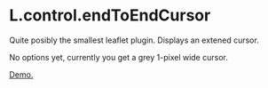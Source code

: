 # L.control.endToEndCursor


Quite posibly the smallest leaflet plugin. Displays an extened cursor.

No options yet, currently you get a grey 1-pixel wide cursor.

[Demo.](http://rhysallister.github.io/endtoend/end2end.html)